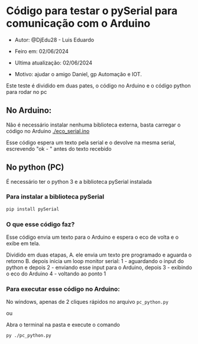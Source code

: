 # Código para testar o pySerial para comunicação com o Arduino

* Autor: @DjEdu28 - Luis Eduardo
* Feiro em: 02/06/2024
* Ultima atualização: 02/06/2024

* Motivo: ajudar o amigo Daniel, gp Automação e IOT.

Este teste é dividido em duas pates, o código no Arduino e o código python para rodar no pc

## No Arduino:

Não é necessário instalar nenhuma biblioteca externa, basta carregar o código no Arduino  [./eco_serial.ino](./eco_serial.ino) 

Esse código espera um texto pela serial e o devolve na mesma serial,
escrevendo "ok - " antes do texto recebido

## No python (PC)

É necessário ter o python 3 e a biblioteca pySerial instalada

### Para instalar a biblioteca pySerial
```bash
pip install pySerial
```

### O que esse código faz?
Esse código envia um texto para o Arduino e espera o eco de volta e o exibe em tela.

Dividido em duas etapas,
A. ele envia um texto pre programado e aguarda o retorno
B. depois inicia um loop monitor serial: 
    1 - aguardando o input do python e depois 
    2 - enviando esse input para o Arduino, depois 
    3 - exibindo o eco do Arduino
    4 - voltando ao ponto 1
	
### Para executar esse código no Arduino:

No windows, apenas de 2 cliques rápidos no arquivo `pc_python.py`

ou 

Abra o terminal na pasta e execute o comando
```bash
py ./pc_python.py
```
